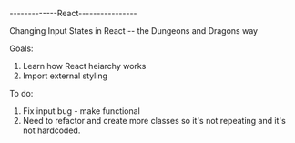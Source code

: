 -------------React----------------

 Changing Input States in React -- the Dungeons and Dragons way

 Goals:
 1. Learn how React heiarchy works
 2. Import external styling <done>

To do:
1. Fix input bug - make functional
2. Need to refactor and create more classes so it's not repeating and it's not hardcoded. 


